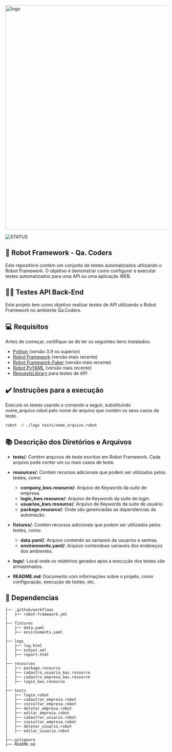 <img src="https://static.wixstatic.com/media/676771_ff90eb66aa924b0b88cdd4df171f3d85~mv2.png/v1/fill/w_774,h_342,al_c,lg_1,q_85/676771_ff90eb66aa924b0b88cdd4df171f3d85~mv2.png" alt="logo" width="700" style="display: block; margin-left: auto; margin-right: auto;">


![STATUS](https://img.shields.io/static/v1?label=STATUS&message=%20FINALIZADO&color=GREEN&style=for-the-badge)


## 💬 Robot Framework - Qa. Coders ##
Este repositório contém um conjunto de testes automatizados utilizando o Robot Framework. O objetivo é demonstrar como configurar e executar testes automatizados para uma API ou uma aplicação WEB.


## 👨‍💻 Testes API Back-End ##
Este projeto tem como objetivo realizar testes de API utilizando o Robot Framework no ambiente Qa.Coders.


## 💻 Requisitos ##
Antes de começar, certifique-se de ter os seguintes itens instalados:

- [Python](https://www.python.org/downloads/) (versão 3.9 ou superior)
- [Robot Framework](https://robotframework.org/) (versão mais recente)
- [Robot Framework-Faker](https://pypi.org/project/robotframework-faker/) (versão mais recente)
- [Robot PyYAML](https://pypi.org/project/PyYAML/) (versão mais recente)
- [RequestsLibrary](https://github.com/robotframework/RequestsLibrary) para testes de API


## ✔️ Instruções para a execução ##
Execute os testes usando o comando a seguir, substituindo nome_arquivo.robot pelo nome do arquivo que contém os seus casos de teste.
```bash
robot -d ./logs tests/nome_arquivo.robot
```


## 📚 Descrição dos Diretórios e Arquivos
- **tests/**: Contém arquivos de teste escritos em Robot Framework. Cada arquivo pode conter um ou mais casos de teste.

- **resources/**: Contém recursos adicionais que podem ser utilizados pelos testes, como:
  - **company_kws.resource/**: Arquivo de Keywords da suíte de empresa.
  - **login_kws.resource/**: Arquivo de Keywords da suíte de login.
  - **usuarios_kws.resource/**: Arquivo de Keywords da suíte de usuário.
  - **package.resource/**: Onde são gerenciadas as dependencias da automação.

- **fixtures/**: Contém recursos adicionais que podem ser utilizados pelos testes, como:
  - **data.yaml/**: Arquivo contendo as variaveis de usuarios e senhas.
  - **environments.yaml/**: Arquivo contendoas variaveis dos endereços dos ambientes.

- **logs/**: Local onde os relatórios gerados após a execução dos testes são armazenados.

- **README.md**: Documento com informações sobre o projeto, como configuração, execução de testes, etc.


## 📁 Dependencias ##
```
├── .github/workflows
│   ├── robot-framework.yml
│   
├── fixtures
│   ├── data.yaml
│   ├── environments.yaml
│
├── logs
│   ├── log.html
│   ├── output.xml
│   ├── report.html
│   
├── resources
|   ├── package.resource
|   ├── cadastro_usuario_kws.resource
|   ├── cadastro_empresa_kws.resource
|   ├── login_kws.resource
| 
├── tests
│   ├── login.robot
│   ├── cadastrar_empresa.robot
│   ├── consultar_empresa.robot
│   ├── deletar_empresa.robot
│   ├── editar_empresa.robot
│   ├── cadastrar_usuario.robot
│   ├── consultar_empresa.robot
│   ├── deletar_usuario.robot
│   ├── editar_usuario.robot
│   
├──.gitignore
├── README.md
```